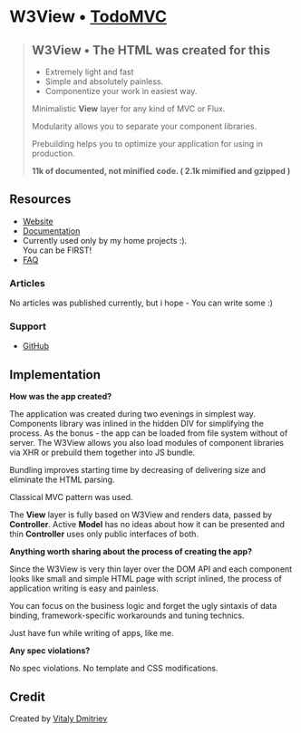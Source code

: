 # W3View • [TodoMVC](http://todomvc.com)

> ## W3View • The HTML was created for this
> - Extremely light and fast
> - Simple and absolutely painless.
> - Componentize your work in easiest way.
> 
> Minimalistic **View** layer for any kind of MVC or Flux. 
> 
> Modularity allows you to separate your component libraries.
>
> Prebuilding helps you to optimize your application for using in production.
>    
> **11k  of documented, not minified code. ( 2.1k mimified and gzipped )**
>

## Resources

- [Website](https://github.com/vitalydmitriev1970/W3View)
- [Documentation](https://github.com/vitalydmitriev1970/W3View/blob/master/api-doc.md)
- Currently used only by my home projects :). 
<br>You can be FIRST!
- [FAQ](https://github.com/vitalydmitriev1970/W3View/blob/master/howto.md)

### Articles

No articles was published currently, 
but i hope - You can write some :)

### Support

- [GitHub](https://github.com/vitalydmitriev1970/W3View)

## Implementation

**How was the app created?**

The application was created during two evenings in simplest way.
Components library was inlined in the hidden DIV for simplifying the process.
As the bonus - the app can be loaded from file system without of server.
The W3View allows you also load modules of component libraries via XHR
or prebuild them together into JS bundle.

Bundling improves starting time by decreasing of delivering size and 
eliminate the HTML parsing.

Classical MVC pattern was used.

The **View** layer is fully based on W3View 
and renders data, passed by **Controller**. 
Active **Model** has no ideas
about how it can be presented and thin **Controller** uses
only public interfaces of both. 

**Anything worth sharing about the process of 
creating the app?**

Since the W3View is very thin layer over the DOM API and
each component looks like small and simple HTML page 
with script inlined,
the process of application writing is easy and painless.

You can focus on the business logic and forget the ugly 
sintaxis of data binding, framework-specific workarounds 
and tuning technics.

Just have fun while writing of apps, like me.

**Any spec violations?**

No spec violations. No template and CSS modifications.

## Credit

Created by [Vitaly Dmitriev](https://github.com/vitalydmitriev1970/W3View)
